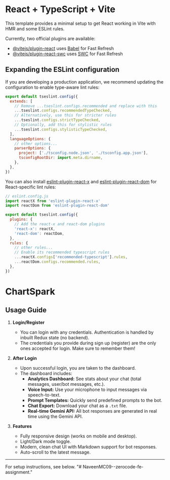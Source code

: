 # React + TypeScript + Vite

This template provides a minimal setup to get React working in Vite with HMR and some ESLint rules.

Currently, two official plugins are available:

- [@vitejs/plugin-react](https://github.com/vitejs/vite-plugin-react/blob/main/packages/plugin-react) uses [Babel](https://babeljs.io/) for Fast Refresh
- [@vitejs/plugin-react-swc](https://github.com/vitejs/vite-plugin-react/blob/main/packages/plugin-react-swc) uses [SWC](https://swc.rs/) for Fast Refresh

## Expanding the ESLint configuration

If you are developing a production application, we recommend updating the configuration to enable type-aware lint rules:

```js
export default tseslint.config({
  extends: [
    // Remove ...tseslint.configs.recommended and replace with this
    ...tseslint.configs.recommendedTypeChecked,
    // Alternatively, use this for stricter rules
    ...tseslint.configs.strictTypeChecked,
    // Optionally, add this for stylistic rules
    ...tseslint.configs.stylisticTypeChecked,
  ],
  languageOptions: {
    // other options...
    parserOptions: {
      project: ['./tsconfig.node.json', './tsconfig.app.json'],
      tsconfigRootDir: import.meta.dirname,
    },
  },
})
```

You can also install [eslint-plugin-react-x](https://github.com/Rel1cx/eslint-react/tree/main/packages/plugins/eslint-plugin-react-x) and [eslint-plugin-react-dom](https://github.com/Rel1cx/eslint-react/tree/main/packages/plugins/eslint-plugin-react-dom) for React-specific lint rules:

```js
// eslint.config.js
import reactX from 'eslint-plugin-react-x'
import reactDom from 'eslint-plugin-react-dom'

export default tseslint.config({
  plugins: {
    // Add the react-x and react-dom plugins
    'react-x': reactX,
    'react-dom': reactDom,
  },
  rules: {
    // other rules...
    // Enable its recommended typescript rules
    ...reactX.configs['recommended-typescript'].rules,
    ...reactDom.configs.recommended.rules,
  },
})
```

# ChartSpark

## Usage Guide

1. **Login/Register**
   - You can login with any credentials. Authentication is handled by inbuilt Redux state (no backend).
   - The credentials you provide during sign up (register) are the only ones accepted for login. Make sure to remember them!

2. **After Login**
   - Upon successful login, you are taken to the dashboard.
   - The dashboard includes:
     - **Analytics Dashboard:** See stats about your chat (total messages, user/bot messages, etc.).
     - **Voice Input:** Use your microphone to input messages via speech-to-text.
     - **Prompt Templates:** Quickly send predefined prompts to the bot.
     - **Chat Export:** Download your chat as a `.txt` file.
     - **Real-time Gemini API:** All bot responses are generated in real time using the Gemini API.

3. **Features**
   - Fully responsive design (works on mobile and desktop).
   - Light/Dark mode toggle.
   - Modern, clean chat UI with Markdown support for bot responses.
   - Auto-scroll to the latest message.

---

For setup instructions, see below.
"# NaveenMC09--zerocode-fe-assignment." 
